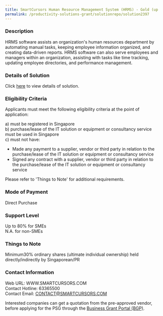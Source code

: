 ```yaml
---
title: SmartCursors Human Resource Management System (HRMS) - Gold (up to 100 users)
permalink: /productivity-solutions-grant/solutionrepo/solution2397
---
```


### Description

HRMS software assists an organization's human resources department by automating manual tasks, keeping employee information organized, and creating data-driven reports. HRMS software can also serve employees and managers within an organization, assisting with tasks like time tracking, updating employee directories, and performance management.

### Details of Solution

Click <a href='https://www.gobusiness.gov.sg/images/psg/Smartcursors_HRMS_20200638_Desensitised_Annex_3_Part_3.pdf' target='_blank' rel='noopener'>here</a> to view details of solution.

### Eligibility Criteria

Applicants must meet the following eligibility criteria at the point of application:

a) must be registered in Singapore <br>
b) purchase/lease of the IT solution or equipment or consultancy service must be used in Singapore <br>
c) must not have:
- Made any payment to a supplier, vendor or third party in relation to the purchase/lease of the IT solution or equipment or consultancy service
- Signed any contract with a supplier, vendor or third party in relation to the purchase/lease of the IT solution or equipment or consultancy service

Please refer to 'Things to Note' for additional requirements.

### Mode of Payment
Direct Purchase

### Support Level
Up to 80% for SMEs <br>
N.A. for non-SMEs

### Things to Note
Minimum30% ordinary shares (ultimate individual ownership) held directly/indirectly by Singaporean/PR

### Contact Information
Web URL: WWW.SMARTCURSORS.COM <br>Contact Hotline: 63365500 <br>Contact Email: CONTACT@SMARTCURSORS.COM <br>

Interested companies can get a quotation from the pre-approved vendor, before applying for the PSG through the <a target='_blank' rel='noopener' href='https://www.businessgrants.gov.sg/'>Business Grant Portal (BGP)</a>.
